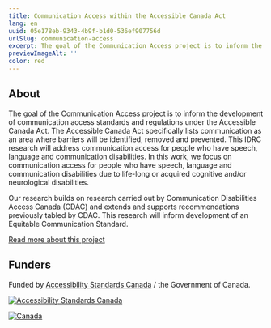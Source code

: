 ```yaml
---
title: Communication Access within the Accessible Canada Act
lang: en
uuid: 05e178eb-9343-4b9f-b1d0-536ef907756d
urlSlug: communication-access
excerpt: The goal of the Communication Access project is to inform the development of communication access standards and regulations under the Accessible Canada Act.
previewImageAlt: ''
color: red
---
```

## About

The goal of the Communication Access project is to inform the development of communication access standards and regulations under the Accessible Canada Act. The Accessible Canada Act specifically lists communication as an area where barriers will be identified, removed and prevented. This IDRC research will address communication access for people who have speech, language and communication disabilities. In this work, we focus on communication access for people who have speech, language and communication disabilities due to life-long or acquired cognitive and/or neurological disabilities.

Our research builds on research carried out by Communication Disabilities Access Canada (CDAC) and extends and supports recommendations previously tabled by CDAC. This research will inform development of an Equitable Communication Standard.

[Read more about this project](https://idrc.ocadu.ca/projects/communication-access-within-the-accessible-canada-act/)

## Funders

Funded by [Accessibility Standards Canada](https://accessible.canada.ca) / the Government of Canada.

[![Accessibility Standards Canada](/assets/uploads/asc.png)](https://accessible.canada.ca/)

[![Canada](/assets/uploads/canada.svg)](https://www.canada.ca/en.html)
